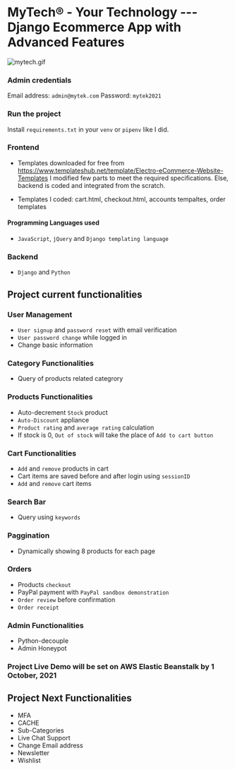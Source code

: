 # MyTech® - Your Technology --- Django Ecommerce App with Advanced Features

![mytech.gif](https://github.com/IT-Support-L2/mytek/blob/master/mytech.gif)

### Admin credentials

Email address: `admin@mytek.com` 
Password: `mytek2021`

### Run the project

Install `requirements.txt` in your `venv` or `pipenv` like I did. 

### Frontend

- Templates downloaded for free from https://www.templateshub.net/template/Electro-eCommerce-Website-Templates 
  I modified few parts to meet the required specifications. Else, backend is coded and integrated from the scratch.
  
- Templates I coded: cart.html, checkout.html, accounts tempaltes, order templates

#### Programming Languages used

- `JavaScript`, `jQuery` and `Django templating language`

### Backend 

- `Django` and `Python`


## Project current functionalities

### User Management

- `User signup` and `password reset` with email verification
- `User password change` while logged in
- Change basic information

### Category Functionalities

- Query of products related categrory

### Products Functionalities

- Auto-decrement `Stock` product
- `Auto-Discount` appliance
- `Product rating` and `average rating` calculation
- If stock is 0, `Out of stock` will take the place of `Add to cart button`

### Cart Functionalities

- `Add` and `remove` products in cart
- Cart items are saved before and after login using `sessionID`
- `Add` and `remove` cart items

### Search Bar

- Query using `keywords`

### Paggination

- Dynamically showing 8 products for each page

### Orders

- Products `checkout`
- PayPal payment with `PayPal sandbox demonstration`
- `Order review` before confirmation
- `Order receipt`


### Admin Functionalities

- Python-decouple
- Admin Honeypot

### Project Live Demo will be set on AWS Elastic Beanstalk by 1 October, 2021


## Project Next Functionalities

- MFA
- CACHE
- Sub-Categories
- Live Chat Support
- Change Email address
- Newsletter
- Wishlist










